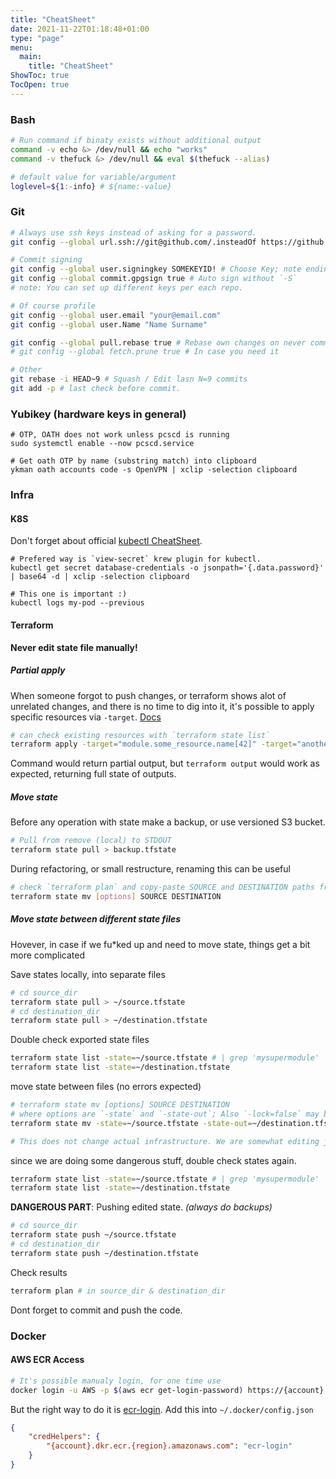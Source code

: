 ```yaml
---
title: "CheatSheet"
date: 2021-11-22T01:18:48+01:00
type: "page"
menu:
  main:
    title: "CheatSheet"
ShowToc: true
TocOpen: true
---
```


### Bash
```bash
# Run command if binaty exists without additional output
command -v echo &> /dev/null && echo "works"
command -v thefuck &> /dev/null && eval $(thefuck --alias)

# default value for variable/argument
loglevel=${1:-info} # ${name:-value}


```

### Git
```bash
# Always use ssh keys instead of asking for a password.
git config --global url.ssh://git@github.com/.insteadOf https://github.com/

# Commit signing
git config --global user.signingkey SOMEKEYID! # Choose Key; note ending `!`
git config --global commit.gpgsign true # Auto sign without `-S`
# note: You can set up different keys per each repo.

# Of course profile
git config --global user.email "your@email.com"
git config --global user.Name "Name Surname"

git config --global pull.rebase true # Rebase own changes on never commit from upstream
# git config --global fetch.prune true # In case you need it

# Other
git rebase -i HEAD~9 # Squash / Edit lasn N=9 commits
git add -p # last check before commit.
```

### Yubikey (hardware keys in general)
```
# OTP, OATH does not work unless pcscd is running
sudo systemctl enable --now pcscd.service

# Get oath OTP by name (substring match) into clipboard
ykman oath accounts code -s OpenVPN | xclip -selection clipboard
```


### Infra
#### K8S
Don't forget about official [kubectl CheatSheet](https://kubernetes.io/docs/reference/kubectl/cheatsheet/).
```
# Prefered way is `view-secret` krew plugin for kubectl.
kubectl get secret database-credentials -o jsonpath='{.data.password}' | base64 -d | xclip -selection clipboard

# This one is important :)
kubectl logs my-pod --previous

```

#### Terraform
**Never edit state file manually!**

##### Partial apply
When someone forgot to push changes, or terraform shows alot of unrelated changes, and there is no time to dig into it, it's possible to apply specific resources via `-target`. [Docs](https://learn.hashicorp.com/tutorials/terraform/resource-targeting?in=terraform/cli)
```bash
# can check existing resources with `terraform state list`
terraform apply -target="module.some_resource.name[42]" -target="another_resource"
```
Command would return partial output, but `terraform output` would work as expected, returning full state of outputs.

##### Move state
Before any operation with state make a backup, or use versioned S3 bucket.
```bash
# Pull from remove (local) to STDOUT
terraform state pull > backup.tfstate
```


During refactoring, or small restructure, renaming this can be useful
```bash
# check `terraform plan` and copy-paste SOURCE and DESTINATION paths from there.
terraform state mv [options] SOURCE DESTINATION
```

##### Move state between different state files
Hovever, in case if we fu\*ked up and need to move state, things get a bit more complicated

Save states locally, into separate files
```bash
# cd source_dir
terraform state pull > ~/source.tfstate
# cd destination_dir
terraform state pull > ~/destination.tfstate
```

Double check exported state files
```bash
terraform state list -state=~/source.tfstate # | grep 'mysupermodule'
terraform state list -state=~/destination.tfstate
```

move state between files (no errors expected)
```bash
# terraform state mv [options] SOURCE DESTINATION
# where options are `-state` and `-state-out`; Also `-lock=false` may be required 
terraform state mv -state=~/source.tfstate -state-out=~/destination.tfstate module.api.module.mysupermodule module.mysupermodule

# This does not change actual infrastructure. We are somewhat editing json files.
```

since we are doing some dangerous stuff, double check states again.
```bash
terraform state list -state=~/source.tfstate # | grep 'mysupermodule'
terraform state list -state=~/destination.tfstate
```

**DANGEROUS PART**: Pushing edited state. _(always do backups)_
```bash
# cd source_dir
terraform state push ~/source.tfstate
# cd destination_dir
terraform state push ~/destination.tfstate
```

Check results
```bash
terraform plan # in source_dir & destination_dir
```

Dont forget to commit and push the code.



### Docker

#### AWS ECR Access
```bash
# It's possible manualy login, for one time use
docker login -u AWS -p $(aws ecr get-login-password) https://{account}.dkr.ecr.{region}.amazonaws.com
```

But the right way to do it is [ecr-login](https://github.com/awslabs/amazon-ecr-credential-helper). Add this into `~/.docker/config.json`
```json
{
	"credHelpers": {
		"{account}.dkr.ecr.{region}.amazonaws.com": "ecr-login"
	}
}
```
